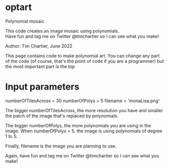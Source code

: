 # optart

Polynomial mosaic 

This code creates an image mosaic using polynomials.  
Have fun and tag me on Twitter @timchartier so I can see what you make! 

Author: Tim Chartier, June 2022

This page contains code to make polynomial art.  You can change any part of 
the code (of course, that's the point of code if you are a programmer) 
but the most important part is the top

# Input parameters 
numberOfTilesAcross = 30
numberOfPolys = 5
filename = 'monaLisa.png'

The bigger numberOfTilesAcross, the more resolution you have and smaller the patch of the image that's replaced by polynomials. 

The bigger numberOfPolys, the more polynomials you are using in the image.  When numberOfPolys = 5, the image is using polynomials of degree 1 to 5. 

Finally, filename is the image you are planning to use. 

Again, have fun and tag me on Twitter @timchartier so I can see what you make! 
